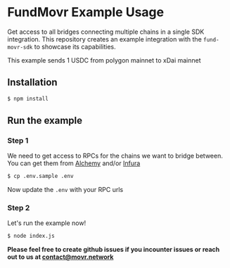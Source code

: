 # FundMovr Example Usage

Get access to all bridges connecting multiple chains in a single SDK integration. This repository creates an example integration with the `fund-movr-sdk` to showcase its capabilities.

This example sends 1 USDC from polygon mainnet to xDai mainnet

## Installation

```bash
$ npm install 
```

## Run the example

### Step 1

We need to get access to RPCs for the chains we want to bridge between. You can get them from [Alchemy](https://alchemyapi.io) and/or [Infura](https://infura.io/)

```bash
$ cp .env.sample .env
```

Now update the `.env` with your RPC urls

### Step 2

Let's run the example now!

```bash
$ node index.js
```

**Please feel free to create github issues if you incounter issues or reach out to us at contact@movr.network**
